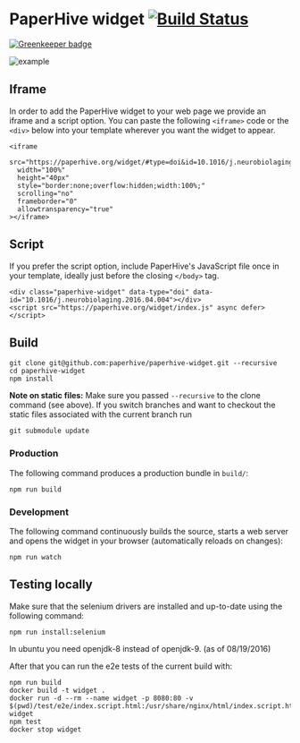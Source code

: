 # PaperHive widget [![Build Status](https://travis-ci.org/paperhive/paperhive-widget.svg?branch=master)](https://travis-ci.org/paperhive/paperhive-widget)

[![Greenkeeper badge](https://badges.greenkeeper.io/paperhive/paperhive-widget.svg)](https://greenkeeper.io/)

![example](https://cloud.githubusercontent.com/assets/3831683/16989765/b8f91a4e-4e95-11e6-84fc-73005b2fbcf0.png)

## Iframe

In order to add the PaperHive widget to your web page we provide an iframe and a script option. You can paste the following `<iframe>` code or the `<div>` below into your template wherever you want the widget to appear.

```
<iframe
  src="https://paperhive.org/widget/#type=doi&id=10.1016/j.neurobiolaging.2016.04.004"
  width="100%"
  height="40px"
  style="border:none;overflow:hidden;width:100%;"
  scrolling="no"
  frameborder="0"
  allowtransparency="true"
></iframe>
```

## Script

If you prefer the script option, include PaperHive's JavaScript file once in your template, ideally just before the closing `</body>` tag.

```
<div class="paperhive-widget" data-type="doi" data-id="10.1016/j.neurobiolaging.2016.04.004"></div>
<script src="https://paperhive.org/widget/index.js" async defer></script>
```

## Build

```
git clone git@github.com:paperhive/paperhive-widget.git --recursive
cd paperhive-widget
npm install
```

**Note on static files:**
Make sure you passed `--recursive` to the clone command (see above). If you
switch branches and want to checkout the static files associated with the
current branch run
```
git submodule update
```

### Production
The following command produces a production bundle in `build/`:
```
npm run build
```

### Development
The following command continuously builds the source, starts a web server
and opens the widget in your browser (automatically reloads on changes):
```
npm run watch
```

## Testing locally

Make sure that the selenium drivers are installed and up-to-date using the following command:

```
npm run install:selenium
```

In ubuntu you need openjdk-8 instead of openjdk-9. (as of 08/19/2016)

After that you can run the e2e tests of the current build with:

```
npm run build
docker build -t widget .
docker run -d --rm --name widget -p 8080:80 -v $(pwd)/test/e2e/index.script.html:/usr/share/nginx/html/index.script.html widget
npm test
docker stop widget
```
